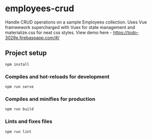 # employees-crud
Handle CRUD operations on a sample Employees collection. Uses Vue framwework supercharged with Vuex for state management and materialize.css for neat css styles. View demo here - https://todo-3029e.firebaseapp.com/#/

## Project setup
```
npm install
```

### Compiles and hot-reloads for development
```
npm run serve
```

### Compiles and minifies for production
```
npm run build
```

### Lints and fixes files
```
npm run lint
```
